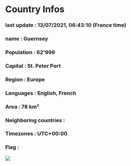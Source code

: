# Country  Infos
### last update : 13/07/2021, 06:43:10 (France time)

### name : Guernsey
### Population : 62'999
### Capital : St. Peter Port
### Region : Europe
### Languages : English, French
### Area : 78 km²
### Neighboring countries : 
### Timezones : UTC+00:00

### Flag :
![](https://restcountries.eu/data/ggy.svg)
